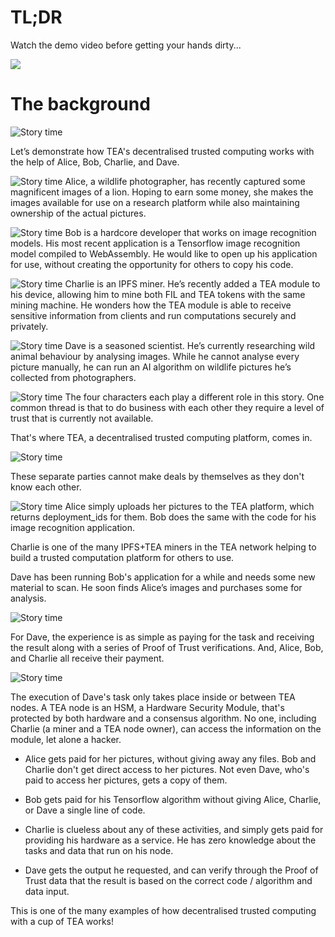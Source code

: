 # TL;DR

Watch the demo video before getting your hands dirty...

[![](../res/start-demo-video.jpg)](http://www.youtube.com/watch?v=6GYwrITSfJo "")

# The background
![Story time](../res/demostory2.jpg)

Let’s demonstrate how TEA's decentralised trusted computing works with the help of Alice, Bob, Charlie, and Dave.
 
![Story time](../res/blog/demo-alice.jpg)
Alice, a wildlife photographer, has recently captured some magnificent images of a lion. Hoping to earn some money, she makes the images available for use on a research platform while also maintaining ownership of the actual pictures.

![Story time](../res/blog/demo-bob.jpg)
Bob is a hardcore developer that works on image recognition models. His most recent application is a Tensorflow image recognition model compiled to WebAssembly. He would like to open up his application for use, without creating the opportunity for others to copy his code.

![Story time](../res/blog/demo-charlie.jpg)
Charlie is an IPFS miner. He’s recently added a TEA module to his device, allowing him to mine both FIL and TEA tokens with the same mining machine. He wonders how the TEA module is able to receive sensitive information from clients and run computations securely and privately.

![Story time](../res/blog/demo-dave.jpg)
Dave is a seasoned scientist. He’s currently researching wild animal behaviour by analysing images. While he cannot analyse every picture manually, he can run an AI algorithm on wildlife pictures he’s collected from photographers.

![Story time](../res/blog/demo-no-trust.jpg)
The four characters each play a different role in this story. One common thread is that to do business with each other they require a level of trust that is currently not available.

That's where TEA, a decentralised trusted computing platform, comes in.

![Story time](../res/blog/demo-four.jpg)

These separate parties cannot make deals by themselves as they don't know each other. 

![Story time](../res/demostory4.jpg)
Alice simply uploads her pictures to the TEA platform, which returns deployment_ids for them. Bob does the same with the code for his image recognition application.

Charlie is one of the many IPFS+TEA miners in the TEA network helping to build a trusted computation platform for others to use.

Dave has been running Bob's application for a while and needs some new material to scan. He soon finds Alice’s images and purchases some for analysis.

![Story time](../res/demostory5.jpg)

For Dave, the experience is as simple as paying for the task and receiving the result along with a series of Proof of Trust verifications. And, Alice, Bob, and Charlie all receive their payment.

![Story time](../res/demostory6.jpg)

The execution of Dave's task only takes place inside or between TEA nodes. A TEA node is an HSM, a Hardware Security Module, that's protected by both hardware and a consensus algorithm. No one, including Charlie (a miner and a TEA node owner), can access the information on the module, let alone a hacker.

- Alice gets paid for her pictures, without giving away any files. Bob and Charlie don't get direct access to her pictures. Not even Dave, who's paid to access her pictures, gets a copy of them.

- Bob gets paid for his Tensorflow algorithm without giving Alice, Charlie, or Dave a single line of code.

- Charlie is clueless about any of these activities, and simply gets paid for providing his hardware as a service. He has zero knowledge about the tasks and data that run on his node.

- Dave gets the output he requested, and can verify through the Proof of Trust data that the result is based on the correct code / algorithm and data input.

This is one of the many examples of how decentralised trusted computing with a cup of TEA works!
